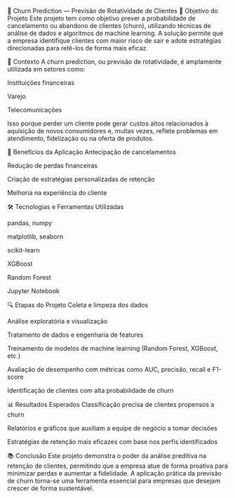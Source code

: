 🔄 Churn Prediction — Previsão de Rotatividade de Clientes
📌 Objetivo do Projeto
Este projeto tem como objetivo prever a probabilidade de cancelamento ou abandono de clientes (churn), utilizando técnicas de análise de dados e algoritmos de machine learning. A solução permite que a empresa identifique clientes com maior risco de sair e adote estratégias direcionadas para retê-los de forma mais eficaz.

🧠 Contexto
A churn prediction, ou previsão de rotatividade, é amplamente utilizada em setores como:

Instituições financeiras

Varejo

Telecomunicações

Isso porque perder um cliente pode gerar custos altos relacionados à aquisição de novos consumidores e, muitas vezes, reflete problemas em atendimento, fidelização ou na oferta de produtos.

🚀 Benefícios da Aplicação
Antecipação de cancelamentos

Redução de perdas financeiras

Criação de estratégias personalizadas de retenção

Melhoria na experiência do cliente

🛠️ Tecnologias e Ferramentas Utilizadas

pandas, numpy

matplotlib, seaborn

scikit-learn

XGBoost

Random Forest

Jupyter Notebook

🔍 Etapas do Projeto
Coleta e limpeza dos dados

Análise exploratória e visualização

Tratamento de dados e engenharia de features

Treinamento de modelos de machine learning (Random Forest, XGBoost, etc.)

Avaliação de desempenho com métricas como AUC, precisão, recall e F1-score

Identificação de clientes com alta probabilidade de churn

📊 Resultados Esperados
Classificação precisa de clientes propensos a churn

Relatórios e gráficos que auxiliam a equipe de negócio a tomar decisões

Estratégias de retenção mais eficazes com base nos perfis identificados

📚 Conclusão
Este projeto demonstra o poder da análise preditiva na retenção de clientes, permitindo que a empresa atue de forma proativa para minimizar perdas e aumentar a fidelidade. A aplicação prática da previsão de churn torna-se uma ferramenta essencial para empresas que desejam crescer de forma sustentável.

